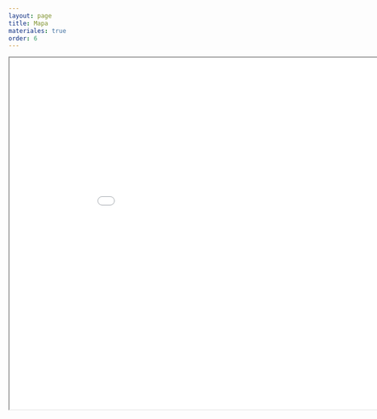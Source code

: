 ```yaml
---
layout: page
title: Mapa
materiales: true
order: 6
---
```


 <iframe src="odyssey.html" height="700" width="950"></iframe>
